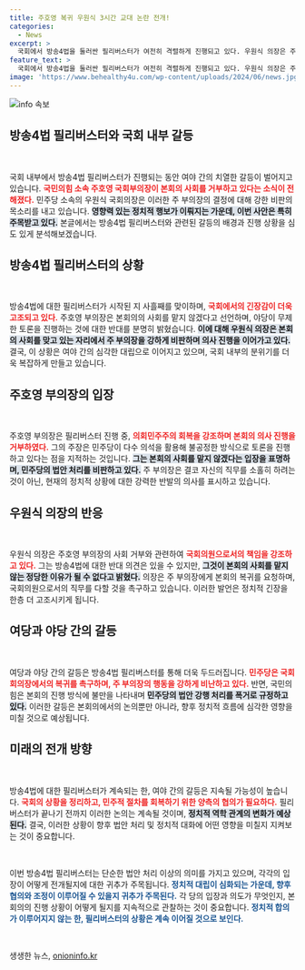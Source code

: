 ```yaml
---
title: 주호영 복귀 우원식 3시간 교대 논란 전개!
categories:
  - News
excerpt: >
  국회에서 방송4법을 둘러싼 필리버스터가 여전히 격렬하게 진행되고 있다. 우원식 의장은 주호영 부의장의 사회 거부에 대해 직무를 거부할 수 없다고 질책하며, 여야 간의 긴장이 고조되는 가운데 여전히 평행선을 달리고 있다. 이번 논란의 결말은 어디로 향할까?
feature_text: >
  국회에서 방송4법을 둘러싼 필리버스터가 여전히 격렬하게 진행되고 있다. 우원식 의장은 주호영 부의장의 사회 거부에 대해 직무를 거부할 수 없다고 질책하며, 여야 간의 긴장이 고조되는 가운데 여전히 평행선을 달리고 있다. 이번 논란의 결말은 어디로 향할까?
image: 'https://www.behealthy4u.com/wp-content/uploads/2024/06/news.jpg'
---
```


<p><img src="https://www.behealthy4u.com/wp-content/uploads/2024/06/news.jpg" alt="info 속보" /></p>

<h2 data-ke-size="size26">방송4법 필리버스터와 국회 내부 갈등</h2>

<p data-ke-size="size16">&nbsp;</p>

<p>국회 내부에서 방송4법 필리버스터가 진행되는 동안 여야 간의 치열한 갈등이 벌어지고 있습니다. <b><span style="color: #ee2323;">국민의힘 소속 주호영 국회부의장이 본회의 사회를 거부하고 있다는 소식이 전해졌다.</span></b> 민주당 소속의 우원식 국회의장은 이러한 주 부의장의 결정에 대해 강한 비판의 목소리를 내고 있습니다. <b><span style="background-color: #21538527;">영향력 있는 정치적 행보가 이뤄지는 가운데, 이번 사안은 특히 주목받고 있다.</span></b> 본글에서는 방송4법 필리버스터와 관련된 갈등의 배경과 진행 상황을 심도 있게 분석해보겠습니다.</p>

<h2 data-ke-size="size26">방송4법 필리버스터의 상황</h2>

<p data-ke-size="size16">&nbsp;</p>

<p>방송4법에 대한 필리버스터가 시작된 지 사흘째를 맞이하며, <b><span style="color: #ee2323;">국회에서의 긴장감이 더욱 고조되고 있다.</span></b> 주호영 부의장은 본회의의 사회를 맡지 않겠다고 선언하며, 야당이 무제한 토론을 진행하는 것에 대한 반대를 분명히 밝혔습니다. <b><span style="background-color: #21538527;">이에 대해 우원식 의장은 본회의 사회를 맞고 있는 자리에서 주 부의장을 강하게 비판하며 의사 진행을 이어가고 있다.</span></b> 결국, 이 상황은 여야 간의 심각한 대립으로 이어지고 있으며, 국회 내부의 분위기를 더욱 복잡하게 만들고 있습니다.</p>

<h2 data-ke-size="size26">주호영 부의장의 입장</h2>

<p data-ke-size="size16">&nbsp;</p>

<p>주호영 부의장은 필리버스터 진행 중, <b><span style="color: #ee2323;">의회민주주의 회복을 강조하며 본회의 의사 진행을 거부하였다.</span></b> 그의 주장은 민주당이 다수 의석을 활용해 불공정한 방식으로 토론을 진행하고 있다는 점을 지적하는 것입니다. <b><span style="background-color: #21538527;">그는 본회의 사회를 맡지 않겠다는 입장을 표명하며, 민주당의 법안 처리를 비판하고 있다.</span></b> 주 부의장은 결코 자신의 직무를 소홀히 하려는 것이 아닌, 현재의 정치적 상황에 대한 강력한 반발의 의사를 표시하고 있습니다.</p>

<h2 data-ke-size="size26">우원식 의장의 반응</h2>

<p data-ke-size="size16">&nbsp;</p>

<p>우원식 의장은 주호영 부의장의 사회 거부와 관련하여 <b><span style="color: #ee2323;">국회의원으로서의 책임을 강조하고 있다.</span></b> 그는 방송4법에 대한 반대 의견은 있을 수 있지만, <b><span style="background-color: #21538527;">그것이 본회의 사회를 맡지 않는 정당한 이유가 될 수 없다고 밝혔다.</span></b> 의장은 주 부의장에게 본회의 복귀를 요청하며, 국회의원으로서의 직무를 다할 것을 촉구하고 있습니다. 이러한 발언은 정치적 긴장을 한층 더 고조시키게 됩니다.</p>

<h2 data-ke-size="size26">여당과 야당 간의 갈등</h2>

<p data-ke-size="size16">&nbsp;</p>

<p>여당과 야당 간의 갈등은 방송4법 필리버스터를 통해 더욱 두드러집니다. <b><span style="color: #ee2323;">민주당은 국회 회의장에서의 복귀를 촉구하며, 주 부의장의 행동을 강하게 비난하고 있다.</span></b> 반면, 국민의힘은 본회의 진행 방식에 불만을 나타내며 <b><span style="background-color: #21538527;">민주당의 법안 강행 처리를 폭거로 규정하고 있다.</span></b> 이러한 갈등은 본회의에서의 논의뿐만 아니라, 향후 정치적 흐름에 심각한 영향을 미칠 것으로 예상됩니다.</p>

<h2 data-ke-size="size26">미래의 전개 방향</h2>

<p data-ke-size="size16">&nbsp;</p>

<p>방송4법에 대한 필리버스터가 계속되는 한, 여야 간의 갈등은 지속될 가능성이 높습니다. <b><span style="color: #ee2323;">국회의 상황을 정리하고, 민주적 절차를 회복하기 위한 양측의 협의가 필요하다.</span></b> 필리버스터가 끝나기 전까지 이러한 논의는 계속될 것이며, <b><span style="background-color: #21538527;">정치적 역학 관계의 변화가 예상된다.</span></b> 결국, 이러한 상황이 향후 법안 처리 및 정치적 대화에 어떤 영향을 미칠지 지켜보는 것이 중요합니다.</p>

<p data-ke-size="size16">&nbsp;</p>

<p>이번 방송4법 필리버스터는 단순한 법안 처리 이상의 의미를 가지고 있으며, 각각의 입장이 어떻게 전개될지에 대한 귀추가 주목됩니다. <b><span style="color: #1a5490;">정치적 대립이 심화되는 가운데, 향후 협의와 조정이 이루어질 수 있을지 귀추가 주목된다.</span></b> 각 당의 입장과 의도가 무엇인지, 본회의의 진행 상황이 어떻게 될지를 지속적으로 관찰하는 것이 중요합니다. <b><span style="color: #1a5490;">정치적 합의가 이루어지지 않는 한, 필리버스터의 상황은 계속 이어질 것으로 보인다.</span></b> </p>

<p data-ke-size="size16">&nbsp;</p>
생생한 뉴스, <a href="https://onioninfo.kr" rel="dofollow">onioninfo.kr</a>


